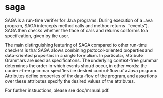 saga
====
SAGA is a run-time verifier for Java programs.  During execution of a Java program, SAGA intercepts method calls and method returns (``events''). SAGA then checks whether the trace of calls and returns conforms to a specification, given by the user.

The main distinguishing featuring of SAGA compared to other run-time checkers is that SAGA allows combining protocol-oriented properties and data-oriented properties in a single formalism. In particular, Attribute Grammars are used as specifications.  The underlying context-free grammar determines the order in which events should occur,  in other words: the context-free grammar specifies the desired control-flow of a Java program.  Attributes define properties of the data-flow of the program,  and assertions over these attributes specify the desired values of the attributes.

For further instructions, please see doc/manual.pdf.
